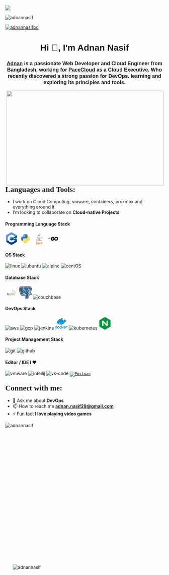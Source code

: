 <img align="center" src="https://i.pinimg.com/originals/86/56/8d/86568d91236335604340fcc893087cdb.gif"/>
<p align="left"> <img src="https://komarev.com/ghpvc/?username=adnannasif&label=Profile%20views&color=0e75b6&style=flat" alt="adnannasif" /> </p>

<p <p align="left"> <a href="https://twitter.com/adnannasifbd" target="blank"><img src="https://img.shields.io/twitter/follow/adnannasifbd?logo=twitter&style=for-the-badge" alt="adnannasifbd" /></a> </p>
<!-- Header Section -->
<h1 align="center"><font face="Arial">Hi 👋, I'm Adnan Nasif </font></h1>
<h3 align="center"><font face="Arial"> <a href="https://www.linkedin.com/in/adnannasif/" target="_blank" rel="noreferrer">Adnan</a> is a passionate Web Developer and Cloud Engineer from Bangladesh, working for <a href="https://www.royalgreen.net/">PaceCloud</a>  as a Cloud Executive. Who recently discovered a strong passion for DevOps. learning and exploring its principles and tools.</font></h3>



<!-- GIF -->
<img align="right" height="300" width="500" src="https://i.redd.it/1d11s820dgm91.gif"/>

<!-- Languages and Tools Section -->
<h3 align="left"><font size="+2" face="Verdana">Languages and Tools:</font></h3>


- I work on Cloud Computing, vmware, containers, proxmox and everything around it.
- I’m looking to collaborate on **Cloud-native Projects**



#### Programming Language Stack


<p align="left"><img src="https://raw.githubusercontent.com/devicons/devicon/master/icons/cplusplus/cplusplus-original.svg" alt="bash" title="bash" title="c++" width="40" height="40"/>  <img src="https://raw.githubusercontent.com/github/explore/80688e429a7d4ef2fca1e82350fe8e3517d3494d/topics/python/python.png" alt="python" title="python" width="40" height="40"/> <img src="https://raw.githubusercontent.com/github/explore/80688e429a7d4ef2fca1e82350fe8e3517d3494d/topics/java/java.png" alt="java" title="java8" width="40" height="40"/>  <img src="https://raw.githubusercontent.com/github/explore/80688e429a7d4ef2fca1e82350fe8e3517d3494d/topics/go/go.png" alt="go" title="go" width="40" height="40"/> </p>

#### OS Stack
<p align="left"><img src="https://brandlogos.net/wp-content/uploads/2020/03/Linux-logo.png" alt="linux" title="linux" width="40" height="40"/>  <img src="https://www.vectorlogo.zone/logos/ubuntu/ubuntu-icon.svg" alt="ubuntu" title="ubuntu" width="40" height="40"/>  <img src="https://www.vectorlogo.zone/logos/alpinelinux/alpinelinux-icon.svg" alt="alpine" title="alpine" width="40" height="40"/> <img src="https://www.vectorlogo.zone/logos/centos/centos-icon.svg" alt="centOS" title="centOS" width="40" height="40"/> </p>

#### Database Stack
<p align="left"><img src="https://raw.githubusercontent.com/github/explore/80688e429a7d4ef2fca1e82350fe8e3517d3494d/topics/mysql/mysql.png" alt="mysql" title="mysql" width="40" height="40"/>  <img src="https://raw.githubusercontent.com/github/explore/80688e429a7d4ef2fca1e82350fe8e3517d3494d/topics/postgresql/postgresql.png" alt="postgresql" title="postgresql" width="40" height="40"/>  
  <img src="https://www.vectorlogo.zone/logos/mariadb/mariadb-icon.svg" alt="couchbase" title="mariaDB" width="40" height="40"/> </p>



#### DevOps Stack 
<p align="left"><img src="https://www.vectorlogo.zone/logos/amazon_aws/amazon_aws-icon.svg" alt="aws" title="aws" width="40" height="40"/> <img src="https://www.vectorlogo.zone/logos/google_cloud/google_cloud-icon.svg" alt="gcp" title="gcp" width="40" height="40"/>   <img src="https://www.vectorlogo.zone/logos/jenkins/jenkins-icon.svg" alt="jenkins" title="jenkins" width="40" height="40"/>   <img src="https://raw.githubusercontent.com/github/explore/80688e429a7d4ef2fca1e82350fe8e3517d3494d/topics/docker/docker.png" alt="docker" title="docker" width="40" height="40"/>  <img src="https://www.vectorlogo.zone/logos/kubernetes/kubernetes-icon.svg" alt="kubernetes" title="kubernetes" width="40" height="40"/>  <img src="https://raw.githubusercontent.com/github/explore/85cceaeeaf993ca35664dc37ea24f9237fbbfc14/topics/nginx/nginx.png" alt="nginx" title="nginx" width="40" height="40"/>  </p>

#### Project Management Stack
<p align="left"><img src="https://www.vectorlogo.zone/logos/git-scm/git-scm-icon.svg" alt="git" title="git" width="40" height="40"/>  <img src="https://www.vectorlogo.zone/logos/github/github-icon.svg" alt="github" title="github" width="40" height="40"/> 

#### Editor / IDE I ♥
<p align="left"><img src="https://www.cloudcomputing-news.net/wp-content/uploads/2022/02/vmware-logo.png" alt="vmware" title="sublime" width="40" height="40"/> <img src="https://cdn.worldvectorlogo.com/logos/intellij-idea-1.svg" alt="intellij" title="intellij" width="40" height="40"/> <img src="https://www.vectorlogo.zone/logos/visualstudio_code/visualstudio_code-icon.svg" alt="vs-code" title="vs-code" width="40" height="40"/> 
<code><a href="https://www.postman.com/"><img alt="Postman" title="Postman" src="https://encrypted-tbn0.gstatic.com/images?q=tbn:ANd9GcT1SqziERp60lz26yppI4NMAk92_cMzIepEqA&s" height="42"></a></code></p>
<h3 align="left"><font size="+2" face="Verdana">Connect with me:</font></h3>
<p align="left">
</p>

- 💬 Ask me about **DevOps**
- 📫 How to reach me **[adnan.nasif29@gmail.com](mailto:adnan.nasif29@gmail.com)**
- ⚡ Fun fact **I love playing video games**

<p>&nbsp;<img align="left" src="https://github-readme-stats.vercel.app/api?username=adnannasif&show_icons=true&locale=en" alt="adnannasif"   width="480" height="450" />
<img align="right" src="https://github-readme-streak-stats.herokuapp.com/?user=adnannasif&" alt="adnannasif" width="480" height="460" /></p>

<!-- Contact Section -->


